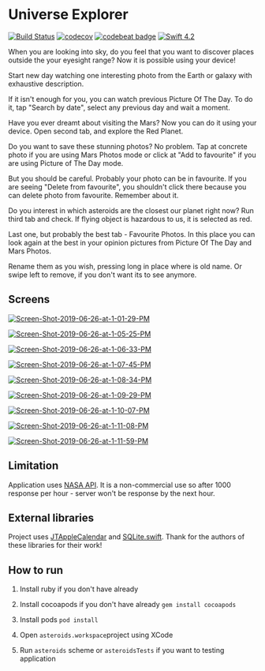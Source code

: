 # Universe Explorer
[![Build Status](https://travis-ci.com/lapwingg/universe-explorer.svg?branch=master)](https://travis-ci.com/lapwingg/universe-explorer)
[![codecov](https://codecov.io/gh/lapwingg/universe-explorer/branch/master/graph/badge.svg)](https://codecov.io/gh/lapwingg/universe-explorer)
[![codebeat badge](https://codebeat.co/badges/9831c129-6f38-4956-bf09-0c6c00179524)](https://codebeat.co/projects/github-com-lapwingg-universe-explorer-master)
[![Swift 4.2](https://img.shields.io/badge/Swift-4.2-orange.svg?style=flat)](https://swift.org/)

When you are looking into sky, do you feel that you want to discover places outside the your eyesight range? Now it is possible using your device!

Start new day watching one interesting photo from the Earth or galaxy with exhaustive description. 

If it isn't enough for you, you can watch previous Picture Of The Day. To do it, tap "Search by date", select any previous day and wait a moment.
 
Have you ever dreamt about visiting the Mars? Now you can do it using your device. Open second tab, and explore the Red Planet.

Do you want to save these stunning photos? No problem. Tap at concrete photo if you are using Mars Photos mode or click at "Add to favourite" if you are using Picture of The Day mode. 

But you should be careful. Probably your photo can be in favourite. If you are seeing "Delete from favourite", you shouldn't click there because you can delete photo from favourite. Remember about it.

Do you interest in which asteroids are the closest our planet right now? Run third tab and check. If flying object is hazardous to us, it is selected as red.

Last one, but probably the best tab - Favourite Photos. In this place you can look again at the best in your opinion pictures from Picture Of The Day and Mars Photos. 

Rename them as you wish, pressing long in place where is old name. Or swipe left to remove, if you don't want its to see anymore.

## Screens
<a href="https://ibb.co/b1P1kpb"><img src="https://i.ibb.co/Y232xv0/Screen-Shot-2019-06-26-at-1-01-29-PM.png" alt="Screen-Shot-2019-06-26-at-1-01-29-PM" border="0"></a>

<a href="https://ibb.co/82GTRTd"><img src="https://i.ibb.co/hHrhnhZ/Screen-Shot-2019-06-26-at-1-05-25-PM.png" alt="Screen-Shot-2019-06-26-at-1-05-25-PM" border="0"></a>

<a href="https://ibb.co/N6SWfp3"><img src="https://i.ibb.co/7J4rBVz/Screen-Shot-2019-06-26-at-1-06-33-PM.png" alt="Screen-Shot-2019-06-26-at-1-06-33-PM" border="0"></a>

<a href="https://ibb.co/vV54cs8"><img src="https://i.ibb.co/34XmTfH/Screen-Shot-2019-06-26-at-1-07-45-PM.png" alt="Screen-Shot-2019-06-26-at-1-07-45-PM" border="0"></a>

<a href="https://ibb.co/98gjWw2"><img src="https://i.ibb.co/Fx3tzsJ/Screen-Shot-2019-06-26-at-1-08-34-PM.png" alt="Screen-Shot-2019-06-26-at-1-08-34-PM" border="0"></a>

<a href="https://ibb.co/JkgRFWm"><img src="https://i.ibb.co/f0LYGVq/Screen-Shot-2019-06-26-at-1-09-29-PM.png" alt="Screen-Shot-2019-06-26-at-1-09-29-PM" border="0"></a>

<a href="https://ibb.co/CKft7Z5"><img src="https://i.ibb.co/k2ty8fg/Screen-Shot-2019-06-26-at-1-10-07-PM.png" alt="Screen-Shot-2019-06-26-at-1-10-07-PM" border="0"></a>

<a href="https://ibb.co/1665dC9"><img src="https://i.ibb.co/k11f9Lh/Screen-Shot-2019-06-26-at-1-11-08-PM.png" alt="Screen-Shot-2019-06-26-at-1-11-08-PM" border="0"></a>

<a href="https://ibb.co/VpXHvc6"><img src="https://i.ibb.co/84FzjLk/Screen-Shot-2019-06-26-at-1-11-59-PM.png" alt="Screen-Shot-2019-06-26-at-1-11-59-PM" border="0"></a>

## Limitation
Application uses [NASA API](https://api.nasa.gov/index.html). It is a non-commercial use so after 1000 response per hour - server won't be response by the next hour.

## External libraries
Project uses [JTAppleCalendar](https://github.com/patchthecode/JTAppleCalendar) and [SQLite.swift](https://github.com/stephencelis/SQLite.swift).
Thank for the authors of these libraries for their work!

## How to run
1. Install ruby if you don't have already

2. Install cocoapods if you don't have already ```gem install cocoapods```

3. Install pods ```pod install``` 

4. Open ```asteroids.workspace```project using XCode 

5. Run ```asteroids``` scheme or ```asteroidsTests``` if you want to testing application
